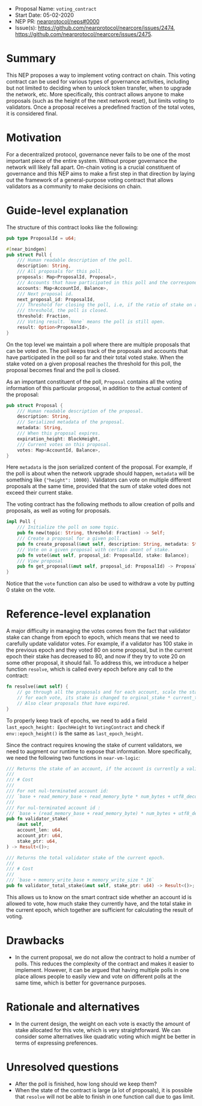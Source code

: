 - Proposal Name: `voting_contract`
- Start Date: 05-02-2020
- NEP PR: [nearprotocol/neps#0000](https://github.com/nearprotocol/neps/pull/0000)
- Issue(s): https://github.com/nearprotocol/nearcore/issues/2474, https://github.com/nearprotocol/nearcore/issues/2475.

# Summary
[summary]: #summary

This NEP proposes a way to implement voting contract on chain. This voting contract can be used for various types of
governance activities, including but not limited to deciding when to unlock token transfer, when to upgrade the network, etc.
More specifically, this contract allows anyone to make proposals (such as the height of the next network reset), but limits
voting to validators. Once a proposal receives a predefined fraction of the total votes, it is considered final.

# Motivation
[motivation]: #motivation

For a decentralized protocol, governance never fails to be one of the most important piece of the entire system. Without
proper governance the network will likely fall apart. On-chain voting is a crucial constituent of governance and this NEP
aims to make a first step in that direction by laying out the framework of a general-purpose voting contract that allows
validators as a community to make decisions on chain. 

# Guide-level explanation
[guide-level-explanation]: #guide-level-explanation

The structure of this contract looks like the following:

```rust
pub type ProposalId = u64;

#[near_bindgen]
pub struct Poll {
    /// Human readable description of the poll.
    description: String,
    /// All proposals for this poll.
    proposals: Map<ProposalId, Proposal>,
    /// Accounts that have participated in this poll and the corresponding stake voted.
    accounts: Map<AccountId, Balance>,
    /// Next proposal id.
    next_proposal_id: ProposalId,
    /// Threshold for closing the poll, i.e, if the ratio of stake on a certain proposal over total stake reaches
    /// threshold, the poll is closed.
    threshold: Fraction,
    /// Voting result. `None` means the poll is still open.
    result: Option<ProposalId>,
}
```

On the top level we maintain a poll where there are multiple proposals that can be voted on. The poll keeps track of the
proposals and accounts that have participated in the poll so far and their total voted stake. When the stake voted on a given
proposal reaches the threshold for this poll, the proposal becomes final and the poll is closed.

As an important constituent of the poll, `Proposal` contains all the voting information of this particular proposal,
in addition to the actual content of the proposal:
```rust
pub struct Proposal {
    /// Human readable description of the proposal.
    description: String,
    /// Serialized metadata of the proposal.
    metadata: String,
    /// When this proposal expires.
    expiration_height: BlockHeight,
    /// Current votes on this proposal.
    votes: Map<AccountId, Balance>,    
}
```
Here `metadata` is the json serialized content of the proposal. For example, if the poll is about when the network upgrade
should happen, `metadata` will be something like `{"height": 10000}`. Validators can vote on multiple different proposals
at the same time, provided that the sum of stake voted does not exceed their current stake.

The voting contract has the following methods to allow creation of polls and proposals, as well as voting for proposals.

```rust
impl Poll {
    /// Initialize the poll on some topic.
    pub fn new(topic: String, threshold: Fraction) -> Self;
    /// Create a proposal for a given poll.
    pub fn create_proposal(&mut self, description: String, metadata: String);
    /// Vote on a given proposal with certain amont of stake.
    pub fn vote(&mut self, proposal_id: ProposalId, stake: Balance);
    /// View proposal
    pub fn get_proposal(&mut self, proposal_id: ProposalId) -> Proposal;
}
```
Notice that the `vote` function can also be used to withdraw a vote by putting 0 stake on the vote.

# Reference-level explanation
[reference-level-explanation]: #reference-level-explanation

A major difficulty in managing the votes comes from the fact that validator stake can change from epoch to epoch, which
means that we need to carefully update validator votes. For example, if a validator has 100 stake in the previous epoch and
they voted 80 on some proposal, but in the current epoch their stake has decreased to 80, and now if they try to vote 20
on some other proposal, it should fail. To address this, we introduce a helper function `resolve`, which is called
every epoch before any call to the contract:
```rust
fn resolve(&mut self) {
    // go through all the proposals and for each account, scale the stake on votes to current stake, i.e,
    // for each vote, its stake is changed to orginal_stake * current_total_account_stake / previous_total_account_stake.
    // Also clear proposals that have expired.
}
```
To properly keep track of epochs, we need to add a field `last_epoch_height: EpochHeight` to `VotingContract` and check
if `env::epoch_height()` is the same as `last_epoch_height`.

Since the contract requires knowing the stake of current validators, we need to augment our runtime to expose that information.
More specifically, we need the following two functions in `near-vm-logic`:

```rust
/// Returns the stake of an account, if the account is currently a validator. Otherwise returns 0.
///
/// # Cost
///
/// For not nul-terminated account id:
/// `base + read_memory_base + read_memory_byte * num_bytes + utf8_decoding_base + utf8_decoding_byte * num_bytes + memory_write_base + memory_write_size * 16`
///
/// For nul-terminated account id :
/// `base + (read_memory_base + read_memory_byte) * num_bytes + utf8_decoding_base + utf8_decoding_byte * num_bytes + memory_write_base + memory_write_size * 16`
pub fn validator_stake(
    &mut self,
    account_len: u64,
    account_ptr: u64,
    stake_ptr: u64,
) -> Result<()>;

/// Returns the total validator stake of the current epoch.
///
/// # Cost
///
/// `base + memory_write_base + memory_write_size * 16`
pub fn validator_total_stake(&mut self, stake_ptr: u64) -> Result<()>;
```

This allows us to know on the smart contract side whether an account id is allowed to vote, how much stake they currently have,
and the total stake in the current epoch, which together are sufficient for calculating the result of voting.

# Drawbacks
[drawbacks]: #drawbacks

- In the current proposal, we do not allow the contract to hold a number of polls. This reduces the complexity of the contract
  and makes it easier to implement. However, it can be argued that having multiple polls in one place allows people to easily view and vote on different
  polls at the same time, which is better for governance purposes.

# Rationale and alternatives
[rationale-and-alternatives]: #rationale-and-alternatives

-  In the current design, the weight on each vote is exactly the amount of stake allocated for this vote, which is very
straightforward. We can consider some alternatives like quadratic voting which might be better in terms of
expressing preferences.

# Unresolved questions
[unresolved-questions]: #unresolved-questions

- After the poll is finished, how long should we keep them?
- When the state of the contract is large (a lot of proposals), it is possible that `resolve` will not be able to finish
in one function call due to gas limit.
